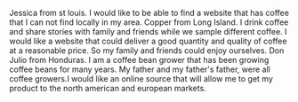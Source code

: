 Jessica from st louis. I would like to be able to find a website that has coffee that I can not find locally in my area. 
Copper from Long Island. I drink coffee and share stories with family and friends while we sample different coffee. I would like a website that could deliver a good quantity and quality of coffee at a reasonable price. So my family and friends could enjoy ourselves.
Don Julio from Honduras. I am a coffee bean grower that has been growing coffee beans for many years. My father and my father's father, were all coffee growers.I would like an online source that will allow me to get my product to the north american and european markets. 